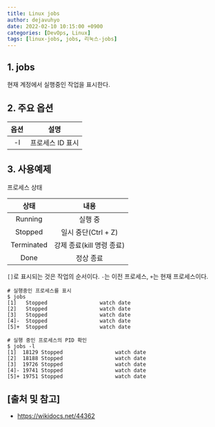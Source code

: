 ```yaml
---
title: Linux jobs
author: dejavuhyo
date: 2022-02-10 10:15:00 +0900
categories: [DevOps, Linux]
tags: [linux-jobs, jobs, 리눅스-jobs]
---
```


## 1. jobs
현재 계정에서 실행중인 작업을 표시한다.

## 2. 주요 옵션

| 옵션 | 설명 |
|:-----:|:-----:|
| -l | 프로세스 ID 표시 |

## 3. 사용예제
프로세스 상태

| 상태 | 내용 |
|:-----:|:-----:|
| Running | 실행 중 |
| Stopped | 일시 중단(Ctrl + Z) |
| Terminated | 강제 종료(kill 명령 종료) |
| Done | 정상 종료 |

`[]`로 표시되는 것은 작업의 순서이다. `-`는 이전 프로세스, `+`는 현재 프로세스이다.

```shell
# 실행중인 프로세스를 표시 
$ jobs 
[1]   Stopped                 watch date
[2]   Stopped                 watch date
[3]   Stopped                 watch date
[4]-  Stopped                 watch date
[5]+  Stopped                 watch date

# 실행 중인 프로세스의 PID 확인 
$ jobs -l
[1]  18129 Stopped                 watch date
[2]  18188 Stopped                 watch date
[3]  19726 Stopped                 watch date
[4]- 19741 Stopped                 watch date
[5]+ 19751 Stopped                 watch date
```

## [출처 및 참고]
* <https://wikidocs.net/44362>
